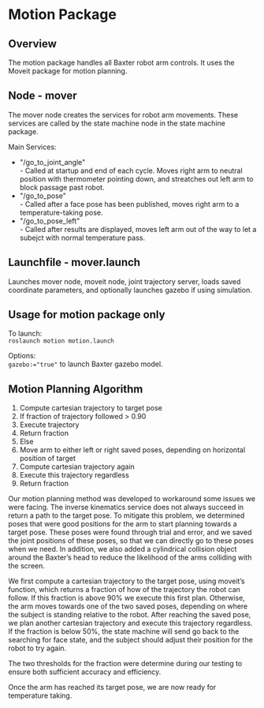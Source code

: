 # Motion Package 

## Overview 
The motion package handles all Baxter robot arm controls. It uses the Moveit package for motion planning.

## Node - mover 
The mover node creates the services for robot arm movements. These services are called by the state machine node in the state machine package.

Main Services:<br/>
- "/go_to_joint_angle"<br/>
      - Called at startup and end of each cycle. Moves right arm to neutral position with thermometer pointing down, and streatches out left arm to block passage past robot.<br/>
- "/go_to_pose"<br/>
      - Called after a face pose has been published, moves right arm to a temperature-taking pose.<br/>
- "/go_to_pose_left"<br/>
      - <tab/> Called after results are displayed, moves left arm out of the way to let a subejct with normal temperature pass.
  
## Launchfile - mover.launch 
Launches mover node, moveit node, joint trajectory server, loads saved coordinate parameters, and optionally launches gazebo if using simulation.

## Usage for motion package only
To launch: <br/>
`roslaunch motion motion.launch` 

Options: <br/>
`gazebo:="true"` to launch Baxter gazebo model.


## Motion Planning Algorithm 
1. Compute cartesian trajectory to target pose
2. If fraction of trajectory followed > 0.90
3.   Execute trajectory 
4.   Return fraction
5. Else 
6.   Move arm to either left or right saved poses, 
     depending on horizontal position of target 
7.   Compute cartesian trajectory again
8.   Execute this trajectory regardless 
9.   Return fraction

Our motion planning method was developed to workaround some issues we were facing. The inverse kinematics service does not always succeed in return a path to the target pose. To mitigate this problem, we determined poses that were good positions for the arm to start planning towards a target pose. These poses were found through trial and error, and we saved the joint positions of these poses, so that we can directly go to these poses when we need. In addition, we also added a cylindrical collision object around the Baxter’s head to reduce the likelihood of the arms colliding with the screen.

We first compute a cartesian trajectory to the target pose, using moveit’s function, which returns a fraction of how of the trajectory the robot can follow. If this fraction is above 90% we execute this first plan. Otherwise, the arm moves towards one of the two saved poses, depending on where the subject is standing relative to the robot. After reaching the saved pose, we plan another cartesian trajectory and execute this trajectory regardless. If the fraction is below 50%, the state machine will send go back to the searching for face state, and the subject should adjust their position for the robot to try again. 

The two thresholds for the fraction were determine during our testing to ensure both sufficient accuracy and efficiency.

Once the arm has reached its target pose, we are now ready for temperature taking.


